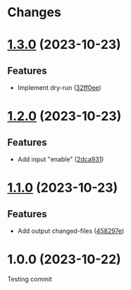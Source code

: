 # Changes

# [1.3.0](https://github.com/prantlf/bump-version-action/compare/v1.2.0...v1.3.0) (2023-10-23)

## Features

* Implement dry-run ([32ff0ee](https://github.com/prantlf/bump-version-action/commit/32ff0ee01050927017eb7ec2ff3a44dbd6a95ce1))

# [1.2.0](https://github.com/prantlf/bump-version-action/compare/v1.1.0...v1.2.0) (2023-10-23)

## Features

* Add input "enable" ([2dca931](https://github.com/prantlf/bump-version-action/commit/2dca93102c9668d0adad872b4fc1949bc964554d))

# [1.1.0](https://github.com/prantlf/bump-version-action/compare/v1.0.0...v1.1.0) (2023-10-23)

## Features

* Add output changed-files ([458297e](https://github.com/prantlf/bump-version-action/commit/458297e67ecdef6a5e8ac81892cf2920298b14b3))

# 1.0.0 (2023-10-22)

Testing commit
